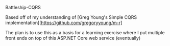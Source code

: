 Battleship-CQRS

Based off of my understanding of [Greg Young's Simple CQRS implementation][https://github.com/gregoryyoung/m-r]

The plan is to use this as a basis for a learning exercise where I put multiple front ends on top of this ASP.NET Core web service (eventually)
